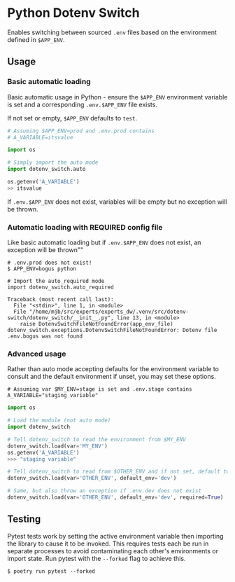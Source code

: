 # Python Dotenv Switch
Enables switching between sourced `.env` files based on the environment defined
in `$APP_ENV`.

## Usage

### Basic automatic loading
Basic automatic usage in Python - ensure the `$APP_ENV` environment variable is
set and a corresponding `.env.$APP_ENV` file exists.

If not set or empty, `$APP_ENV` defaults to `test`.

```python
# Assuming $APP_ENV=prod and .env.prod contains
# A_VARIABLE=itsvalue

import os

# Simply import the auto mode
import dotenv_switch.auto

os.getenv('A_VARIABLE')
>> itsvalue
```
If `.env.$APP_ENV` does not exist, variables will be empty but no exception will
be thrown.

### Automatic loading with REQUIRED config file

Like basic automatic loading but if `.env.$APP_ENV` does not exist, an exception
will be thrown""

```shell
# .env.prod does not exist!
$ APP_ENV=bogus python

# Import the auto_required mode
import dotenv_switch.auto_required

Traceback (most recent call last):
  File "<stdin>", line 1, in <module>
  File "/home/mjb/src/experts/experts_dw/.venv/src/dotenv-switch/dotenv_switch/__init__.py", line 13, in <module>
    raise DotenvSwitchFileNotFoundError(app_env_file)
dotenv_switch.exceptions.DotenvSwitchFileNotFoundError: Dotenv file .env.bogus was not found
```

### Advanced usage
Rather than auto mode accepting defaults for the environment variable to consult
and the default environment if unset, you may set these options.

```shell
# Assuming var $MY_ENV=stage is set and .env.stage contains
A_VARIABLE="staging variable"
```

```python
import os

# Load the module (not auto mode)
import dotenv_switch

# Tell dotenv_switch to read the environment from $MY_ENV
dotenv_switch.load(var='MY_ENV')
os.getenv('A_VARIABLE')
>>> "staging variable"

# Tell dotenv_switch to read from $OTHER_ENV and if not set, default to .env.dev
dotenv_switch.load(var='OTHER_ENV', default_env='dev')

# Same, but also throw an exception if .env.dev does not exist
dotenv_switch.load(var='OTHER_ENV', default_env='dev', required=True)
```

## Testing
Pytest tests work by setting the active environment variable then importing the
library to cause it to be invoked. This requires tests each be run in separate
processes to avoid contaminating each other's environments or import state. Run
pytest with the `--forked` flag to achieve this.

```shell
$ poetry run pytest --forked
```

